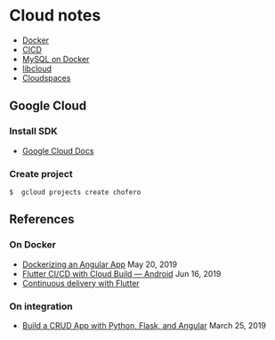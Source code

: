 # Cloud notes

* [Docker](docker.md)
* [CICD](cidi.md)
* [MySQL on Docker](mysql.md)
* [libcloud](libcloud.md)
* [Cloudspaces](cloudspaces.md)

## Google Cloud

### Install SDK

* [Google Cloud Docs](https://cloud.google.com/sdk/docs/)

### Create project

    $  gcloud projects create chofero


## References

### On Docker

* [Dockerizing an Angular App](https://mherman.org/blog/dockerizing-an-angular-app/) May 20, 2019
* [Flutter CI/CD with Cloud Build — Android](https://medium.com/@lidemin/flutter-ci-cd-with-cloud-build-android-9cd12ade8306) Jun 16, 2019 
* [Continuous delivery with Flutter
](https://flutter.dev/docs/deployment/cd)

### On integration

* [Build a CRUD App with Python, Flask, and Angular](https://developer.okta.com/blog/2019/03/25/build-crud-app-with-python-flask-angular) March 25, 2019

